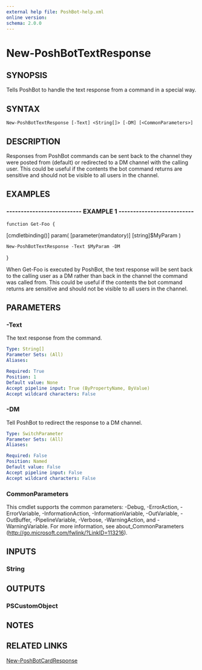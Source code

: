 ```yaml
---
external help file: PoshBot-help.xml
online version: 
schema: 2.0.0
---
```


# New-PoshBotTextResponse

## SYNOPSIS
Tells PoshBot to handle the text response from a command in a special way.

## SYNTAX

```
New-PoshBotTextResponse [-Text] <String[]> [-DM] [<CommonParameters>]
```

## DESCRIPTION
Responses from PoshBot commands can be sent back to the channel they were posted from (default) or redirected to a DM channel with the
calling user.
This could be useful if the contents the bot command returns are sensitive and should not be visible to all users
in the channel.

## EXAMPLES

### -------------------------- EXAMPLE 1 --------------------------
```
function Get-Foo {
```

\[cmdletbinding()\]
    param(
        \[parameter(mandatory)\]
        \[string\]$MyParam
    )

    New-PoshBotTextResponse -Text $MyParam -DM
}

When Get-Foo is executed by PoshBot, the text response will be sent back to the calling user as a DM rather than back in the channel the
command was called from.
This could be useful if the contents the bot command returns are sensitive and should not be visible to all users
in the channel.

## PARAMETERS

### -Text
The text response from the command.

```yaml
Type: String[]
Parameter Sets: (All)
Aliases: 

Required: True
Position: 1
Default value: None
Accept pipeline input: True (ByPropertyName, ByValue)
Accept wildcard characters: False
```

### -DM
Tell PoshBot to redirect the response to a DM channel.

```yaml
Type: SwitchParameter
Parameter Sets: (All)
Aliases: 

Required: False
Position: Named
Default value: False
Accept pipeline input: False
Accept wildcard characters: False
```

### CommonParameters
This cmdlet supports the common parameters: -Debug, -ErrorAction, -ErrorVariable, -InformationAction, -InformationVariable, -OutVariable, -OutBuffer, -PipelineVariable, -Verbose, -WarningAction, and -WarningVariable. For more information, see about_CommonParameters (http://go.microsoft.com/fwlink/?LinkID=113216).

## INPUTS

### String

## OUTPUTS

### PSCustomObject

## NOTES

## RELATED LINKS

[New-PoshBotCardResponse]()

